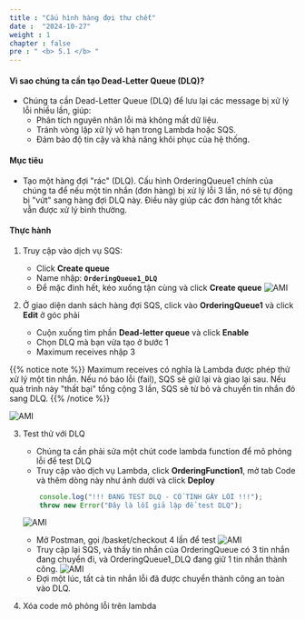 ```yaml
---
title : "Cấu hình hàng đợi thư chết"
date :  "2024-10-27" 
weight : 1
chapter : false
pre : " <b> 5.1 </b> "
---
```


#### Vì sao chúng ta cần tạo Dead-Letter Queue (DLQ)?

- Chúng ta cần Dead-Letter Queue (DLQ) để lưu lại các message bị xử lý lỗi nhiều lần, giúp:
    - Phân tích nguyên nhân lỗi mà không mất dữ liệu.
    - Tránh vòng lặp xử lý vô hạn trong Lambda hoặc SQS.
    - Đảm bảo độ tin cậy và khả năng khôi phục của hệ thống.

#### Mục tiêu
- Tạo một hàng đợi "rác" (DLQ). Cấu hình OrderingQueue1 chính của chúng ta để nếu một tin nhắn (đơn hàng) bị xử lý lỗi 3 lần, nó sẽ tự động bị "vứt" sang hàng đợi DLQ này. Điều này giúp các đơn hàng tốt khác vẫn được xử lý bình thường.

#### Thực hành
1. Truy cập vào dịch vụ SQS:
    - Click **Create queue**
    - Name nhập: **`OrderingQueue1_DLQ`**
    - Để mặc đinh hết, kéo xuống tận cùng và click **Create queue**
![AMI](/workshop01-AWS-FCJ-2025/images/5-1/01.png?width=50pc)

2. Ở giao diện danh sách hàng đợi SQS, click vào **OrderingQueue1** và click **Edit** ở góc phải
    - Cuộn xuống tìm phần **Dead-letter queue** và click **Enable**
    - Chọn DLQ mà bạn vừa tạo ở bước 1
    - Maximum receives nhập 3

{{% notice note %}} 
Maximum receives có nghĩa là Lambda được phép thử xử lý một tin nhắn. Nếu nó báo lỗi (fail), SQS sẽ giữ lại và giao lại sau. Nếu quá trình này "thất bại" tổng cộng 3 lần, SQS sẽ từ bỏ và chuyển tin nhắn đó sang DLQ. {{% /notice %}}

![AMI](/workshop01-AWS-FCJ-2025/images/5-1/02.png?width=50pc)

3. Test thử với DLQ
    - Chúng ta cần phải sửa một chút code lambda function để mô phỏng lỗi để test DLQ
    - Truy cập vào dịch vụ Lambda, click **OrderingFunction1**, mở tab Code và thêm dòng này như ảnh dưới và click **Deploy**
    ```js
        console.log("!!! ĐANG TEST DLQ - CỐ TÌNH GÂY LỖI !!!");
        throw new Error("Đây là lỗi giả lập để test DLQ");
    ```
    ![AMI](/workshop01-AWS-FCJ-2025/images/5-1/03.png?width=50pc)
    - Mở Postman, gọi /basket/checkout 4 lần để test
    ![AMI](/workshop01-AWS-FCJ-2025/images/5-1/04.png?width=50pc)
    - Truy cập lại SQS, và thấy tin nhắn của OrderingQueue có 3 tin nhắn đang chuyển đi, và OrderingQueue1_DLQ đang giữ 1 tin nhắn thành công.
    ![AMI](/workshop01-AWS-FCJ-2025/images/5-1/05.png?width=50pc)
    - Đợi một lúc, tất cả tin nhắn lỗi đã được chuyển thành công an toàn vào DLQ.

4. Xóa code mô phỏng lỗi trên lambda 